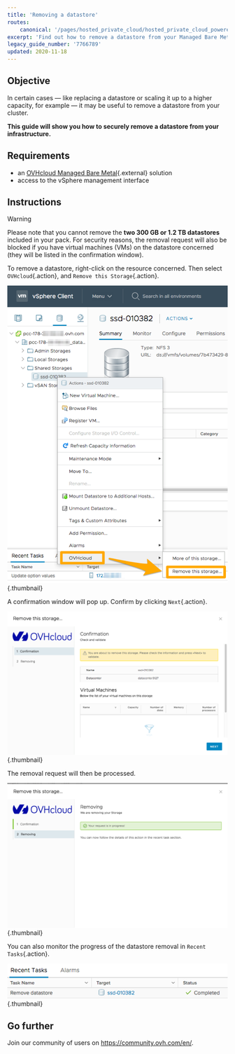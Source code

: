 ```yaml
---
title: 'Removing a datastore'
routes:
    canonical: '/pages/hosted_private_cloud/hosted_private_cloud_powered_by_vmware/delete_datastore'
excerpt: 'Find out how to remove a datastore from your Managed Bare Metal'
legacy_guide_number: '7766789'
updated: 2020-11-18
---
```




## Objective

In certain cases — like replacing a datastore or scaling it up to a higher capacity, for example — it may be useful to remove a datastore from your cluster.

**This guide will show you how to securely remove a datastore from your infrastructure.**

## Requirements

* an [OVHcloud Managed Bare Metal](https://www.ovhcloud.com/asia/managed-bare-metal/){.external} solution
* access to the vSphere management interface


## Instructions

> [!warning]
>
> Please note that you cannot remove the  **two 300 GB or 1.2 TB datastores** included in your pack. For security reasons, the removal request will also be blocked if you have virtual machines (VMs) on the datastore concerned (they will be listed in the confirmation window).
> 


To remove a datastore, right-click on the resource concerned. Then select `OVHcloud`{.action}, and `Remove this Storage`{.action}.

![Choice of datastore](images/removedatastore01.png){.thumbnail}

A confirmation window will pop up. Confirm by clicking `Next`{.action}.

![Confirm removal](images/removedatastore02.png){.thumbnail}

The removal request will then be processed.

![Removal confirmed](images/removedatastore03.png){.thumbnail}


You can also monitor the progress of the datastore removal in `Recent Tasks`{.action}.

![Removal monitoring task](images/removedatastore04.png){.thumbnail}


## Go further

Join our community of users on <https://community.ovh.com/en/>.
